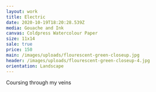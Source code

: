 ```yaml
---
layout: work
title: Electric
date: 2020-10-19T18:20:28.539Z
media: Gouache and Ink
canvas: Coldpress Watercolour Paper
size: 11x14
sale: true
price: 150
main: /images/uploads/flourescent-green-closeup.jpg
header: /images/uploads/flourescent-green-closeup-4.jpg
orientation: Landscape
---
```

Coursing through my veins